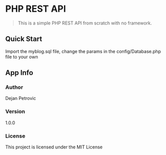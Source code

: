 # PHP REST API

> This is a simple PHP REST API from scratch with no framework.

## Quick Start

Import the myblog.sql file, change the params in the config/Database.php file to your own

## App Info

### Author

Dejan Petrovic

### Version

1.0.0

### License

This project is licensed under the MIT License
